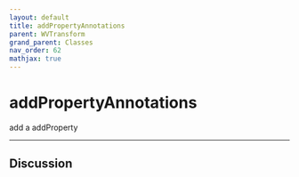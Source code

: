 ```yaml
---
layout: default
title: addPropertyAnnotations
parent: WVTransform
grand_parent: Classes
nav_order: 62
mathjax: true
---
```


#  addPropertyAnnotations

add a addProperty


---

## Discussion

  

